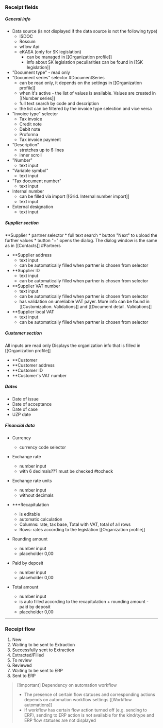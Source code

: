 ### Receipt fields

##### General info

* Data source (is not displayed if the data source is not the following type)
	* ISDOC
	* Rossum
	* wflow Api
	* eKASA (only for SK legislation)
		* can be managed in [[Organization profile]]
		* info about SK legislation peculiarities can be found in [[SK legislation]]
* "Document type" - read only
* "Document series" selector #DocumentSeries 
	* can be read only, it depends on the settings in  [[Organization profile]]
	* when it's active - the list of values is available. Values are created in [[Number series]]
	* full text search by code and description
	* the list can be filtered by the invoice type selection and vice versa
* "Invoice type" selector
	* Tax invoice
	* Credit note
	* Debit note
	* Proforma
	* Tax invoice payment
* "Description" 
	* stretches up to 6 lines
	* inner scroll
* "Number"
	* text input
* "Variable symbol"
	* text input
* "Tax document number"
	* text input
* Internal number 
	* can be filled via import [[Grid. Internal number import]]
	* text input 
* External designation
	* text input


##### Supplier section

**Supplier
	* partner selector
	* full text search
	* button "Next" to upload the further values
	* button "+" opens the dialog. The dialog window is the same as in [[Contacts]] #Partners
* **Supplier address
	* text input
	* can be automatically filled when partner is chosen from selector
* **Supplier ID
	* text input
	* can be automatically filled when partner is chosen from selector
* **Supplier VAT number
	* text input
	* can be automatically filled when partner is chosen from selector
	* has validation on unreliable VAT payer. More info can be found in [[Customization. Validations]]  and [[Document detail. Validations]]
* **Supplier local VAT
	* text input
	* can be automatically filled when partner is chosen from selector


##### Customer section

All inputs are read only
Displays the organization info that is filled in [[Organization profile]]

* **Customer
* **Customer address
* **Customer ID
* **Customer's VAT number


##### Dates

* Date of issue
* Date of acceptance
* Date of case
* UZP date

##### Financial data

* Currency 
	* currency code selector
* Exchange rate
	* number input
	* with 6 decimals??? must be checked #tocheck
* Exchange rate units
	* number input
	* without decimals

* ***Recapitulation
	* is editable
	* automatic calculation
	* Columns: rate, tax base, Total with VAT, total of all rows
	* Rows: rates according to the legislation [[Organization profile]]

* Rounding amount
	* number input
	* placeholder 0,00
* Paid by deposit
	* number input
	* placeholder 0,00
* Total amount
	* number input
	* is auto filled according to the recapitulation + rounding amount - paid by deposit
	* placeholder 0,00

---

### Receipt flow


1. New
2. Waiting to be sent to Extraction
3. Successfully sent to Extraction
4. Extracted/Filled
5. To review
6. Reviewed
7. Waiting to be sent to ERP
8. Sent to ERP

> [!important] Dependency on automation workflow
> * The presence of certain flow statuses and corresponding actions depends on automation workflow settings [[Workflow automations]]
> * If workflow has certain flow action turned off (e.g. sending to ERP), sending to ERP action is not available for the kind/type and ERP flow statuses are not displayed

